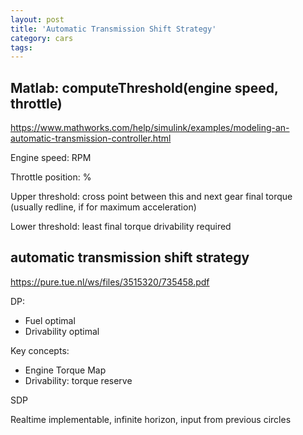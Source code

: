 ```yaml
---
layout: post
title: 'Automatic Transmission Shift Strategy'
category: cars
tags: 
---
```


## Matlab: computeThreshold(engine speed, throttle)

https://www.mathworks.com/help/simulink/examples/modeling-an-automatic-transmission-controller.html

Engine speed: RPM

Throttle position: %

Upper threshold: cross point between this and next gear final torque (usually redline, if for maximum acceleration)

Lower threshold: least final torque drivability required 

## automatic transmission shift strategy

https://pure.tue.nl/ws/files/3515320/735458.pdf

DP:

- Fuel optimal
- Drivability optimal

Key concepts:

- Engine Torque Map
- Drivability: torque reserve

SDP

Realtime implementable, infinite horizon, input from previous circles
